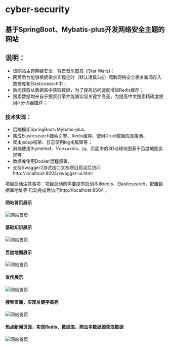 # cyber-security
## 基于SpringBoot、Mybatis-plus开发网络安全主题的网站
## 说明：
- 该网站主题网络安全，背景音乐取自《Star Wars》；
- 网页后台能够根据需求实现定时（默认凌晨3点）爬取网络安全相关新闻存入数据库和Elasticsearch中；
- 新闻获取从数据库中获取数据，为了提高访问速度增加Redis缓存；
- 搜索数据均来自于搜索引擎并能够实现关键字高亮，为提高中文搜索精确度使用ik分词器插件；

### 技术实现：
- 后端框架SpringBoot+Mybatis-plus、
- 集成Elasticsearch搜索引擎、Redis缓存、使用Druid数据库连接池、
- 爬虫jsoup框架、日志使用log4j框架等；
- 前端使用thymeleaf、Vue+axios、jq、页面中的3D地球地图基于百度地图实现等；
- 数据库使用Docker远程部署，
- 支持Swagger2测试接口文档项目启动后访问http://localhost:8004/swagger-ui.html

项目启动注意事项：项目启动前需要提前启动本地redis、Elasticsearch，配置数据库地址等
启动完成后访问http://localhost:8004；

#### 网站首页展示

![网站首页](https://github.com/SwimKY/cyber-security/tree/master/image/01.jpg)

#### 基础知识展示

![网站首页](https://github.com/SwimKY/cyber-security/tree/master/image/02.jpg)

#### 百度地图展示

![网站首页](https://github.com/SwimKY/cyber-security/tree/master/image/03.jpg)

#### 宣传展示

![网站首页](https://github.com/SwimKY/cyber-security/tree/master/image/04.jpg)

#### 搜索页面，实现关键字高亮

![网站首页](https://github.com/SwimKY/cyber-security/tree/master/image/05.jpg)

#### 热点新闻页面，实现Redis、数据库、爬虫多数据源获取数据

![网站首页](https://github.com/SwimKY/cyber-security/tree/master/image/06.jpg)
